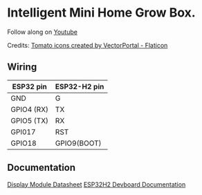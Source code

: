 # Intelligent Mini Home Grow Box.

Follow along on [Youtube](https://www.youtube.com/channel/UCD5GP1HyjBYer6KlEnlQQVA?sub_confirmation=1)


Credits:
[Tomato icons created by VectorPortal - Flaticon](https://www.flaticon.com/free-icons/tomato)


## Wiring

ESP32 pin     | ESP32-H2 pin
------------- |-------------
   GND        |    G
   GPIO4 (RX) |    TX
   GPIO5 (TX) |    RX
   GPI017     |    RST
   GPIO18     |    GPIO9(BOOT)

## Documentation

[Display Module Datasheet](https://github.com/vritzka/TomatoTent/blob/v2/docs/WT32S3-07Datasheet-V1.5EN.pdf)
[ESP32H2 Devboard Documentation](https://docs.espressif.com/projects/espressif-esp-dev-kits/en/latest/esp32h2/esp32-h2-devkitm-1/user_guide.html)

                    
